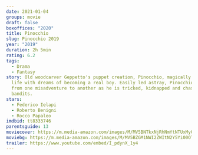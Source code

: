 ```yaml
---
date: 2021-01-04
groups: movie
draft: false
boxoffices: "2020"
title: Pinocchio
slug: Pinocchio 2019
year: "2019"
duration: 2h 5min
rating: 6.2
tags:
  - Drama
  - Fantasy
story: Old woodcarver Geppetto's puppet creation, Pinocchio, magically comes to
  life with dreams of becoming a real boy. Easily led astray, Pinocchio tumbles
  from one misadventure to another as he is tricked, kidnapped and chased by
  bandits.
stars:
  - Federico Ielapi
  - Roberto Benigni
  - Rocco Papaleo
imdbid: tt8333746
parentsguide: 13
moviecover: https://m.media-amazon.com/images/M/MV5BNTkxNjRhNmYtNTUxMy00ZGRjLWJhMWYtZDExZjA3ZWEwY2M3XkEyXkFqcGdeQXVyODc0OTEyNDU@._V1_FMjpg_UX729_.jpg
moviebg: https://m.media-amazon.com/images/M/MV5BZGM1NWI2ZWItN2Y5Yi00OTFkLTg1MjUtNjk5NjFlNWEzYTYzXkEyXkFqcGdeQXVyMzIwNDY4NDI@._V1_FMjpg_UX993_.jpg
trailer: https://www.youtube.com/embed/I_pdynX_1y4
---
```


